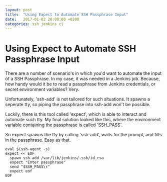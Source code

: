 ```yaml
---
layout: post
title:  "Using Expect to Automate SSH Passphrase Input"
date:   2017-01-02 20:00:00 +0200
categories: ssh jenkins ci
---
```

# Using Expect to Automate SSH Passphrase Input

There are a number of scenario's in which you'd want to automate the input of a SSH Passphrase.
In my case, it was needed in a Jenkins job.
Because, how handy would it be to read a passphrase from Jenkins credentials, or secret environment variables?
Very.

Unfortunately, 'ssh-add' is not tailored for such situations.
It spawns a seperate tty, so piping the passphrase into ssh-add won't be possible.

Luckily, there is this tool called 'expect', which is able to interact and automate such tty.
My final solution looked like this, where the environment variable containing the passphrase is called 'SSH_PASS'.

So expect spawns the tty by calling 'ssh-add', waits for the prompt, and fills in the passphrase. Easy as that.

```
eval $(ssh-agent -s)
expect << EOF
  spawn ssh-add /var/lib/jenkins/.ssh/id_rsa
  expect "Enter passphrase"
  send "$SSH_PASS\r"
  expect eof
EOF
```
